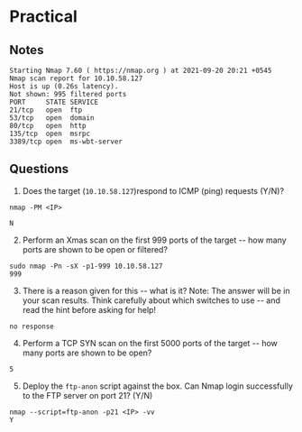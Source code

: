 # Practical

## Notes

```
Starting Nmap 7.60 ( https://nmap.org ) at 2021-09-20 20:21 +0545
Nmap scan report for 10.10.58.127
Host is up (0.26s latency).
Not shown: 995 filtered ports
PORT     STATE SERVICE
21/tcp   open  ftp
53/tcp   open  domain
80/tcp   open  http
135/tcp  open  msrpc
3389/tcp open  ms-wbt-server
```

## Questions

1. Does the target (`10.10.58.127`)respond to ICMP (ping) requests (Y/N)?

```
nmap -PM <IP>

N
```

2. Perform an Xmas scan on the first 999 ports of the target -- how many ports are shown to be open or filtered?

```
sudo nmap -Pn -sX -p1-999 10.10.58.127
999
```

3. There is a reason given for this -- what is it?
   Note: The answer will be in your scan results. Think carefully about which switches to use -- and read the hint before asking for help!

```
no response
```

4. Perform a TCP SYN scan on the first 5000 ports of the target -- how many ports are shown to be open?

```
5
```

5. Deploy the `ftp-anon` script against the box. Can Nmap login successfully to the FTP server on port 21? (Y/N)

```
nmap --script=ftp-anon -p21 <IP> -vv
Y
```

